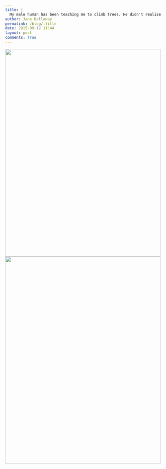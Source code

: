 ```yaml
---
title: |
  My male human has been teaching me to climb trees. He didn't realise I could climb quite so well!
author: Jane Dallaway
permalink: /blog/:title
date: 2015-09-12 11:44
layout: post
comments: true
---
```


<div><a href="http://static.skitters.dallaway.com/tp_IMG_3581.JPG"><img src="http://static.skitters.dallaway.com/tp_thumb_IMG_3581.JPG" width="500" height="667"/></a></div><div><a href="http://static.skitters.dallaway.com/tp_IMG_3583.JPG"><img src="http://static.skitters.dallaway.com/tp_thumb_IMG_3583.JPG" width="500" height="667"/></a></div>



  


  




      
